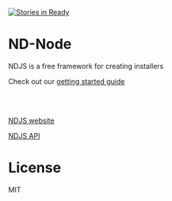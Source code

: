 [![Stories in Ready](https://badge.waffle.io/asafamr/nd-node.png?label=ready&title=Ready)](https://waffle.io/asafamr/nd-node)
# ND-Node

NDJS is a free framework for creating installers

Check out our [getting started guide](http://ndjs.io/started.html)



<br><br>

[NDJS website](http://ndjs.io)

[NDJS API](http://ndjs.io/api.html)

# License

MIT
